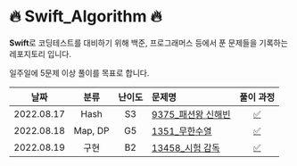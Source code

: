 # 🔥 Swift_Algorithm 🔥

**Swift**로 코딩테스트를 대비하기 위해 백준, 프로그래머스 등에서 푼 문제들을 기록하는 레포지토리 입니다.

일주일에 5문제 이상 풀이를 목표로 합니다.


날짜        | 분류 | 난이도 | 문제명 | 풀이 과정 |
:-------------------------:|:-------------------------: |:-------------------------:    |:-------------------------   |:-------------------------:  
2022.08.17 |Hash|S3|[9375_패션왕 신해빈](https://www.acmicpc.net/problem/9375) | [✅](https://github.com/hyodamon/Swift_Algorithm/blob/main/%EB%B0%B1%EC%A4%80/Silver/9375.%E2%80%85%ED%8C%A8%EC%85%98%EC%99%95%E2%80%85%EC%8B%A0%ED%95%B4%EB%B9%88/README.md) |
2022.08.18 |Map, DP|G5|[1351_무한수열](https://www.acmicpc.net/problem/1351) | [✅](https://github.com/hyodamon/Swift_Algorithm/tree/main/%EB%B0%B1%EC%A4%80/Gold/1351.%E2%80%85%EB%AC%B4%ED%95%9C%E2%80%85%EC%88%98%EC%97%B4) |
2022.08.19 |구현|B2|[13458_시험 감독](https://www.acmicpc.net/problem/13458) | [✅](https://github.com/hyodamon/Swift_Algorithm/tree/main/%EB%B0%B1%EC%A4%80/Bronze/13458.%E2%80%85%EC%8B%9C%ED%97%98%E2%80%85%EA%B0%90%EB%8F%85) |
